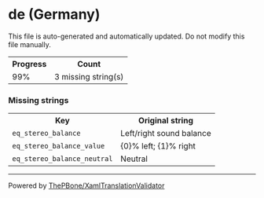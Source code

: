 # de (Germany)

This file is auto-generated and automatically updated. Do not modify this file manually.

<table>
<tr><th>Progress</th><th>Count</th></tr>
<tr><td>99%</td><td>3 missing string(s)</td></tr>
</table>

### Missing strings

<table>
<tr><th>Key</th><th>Original string</th></tr>
<tr><td><code>eq_stereo_balance</code></td><td>Left/right sound balance</td></tr>
<tr><td><code>eq_stereo_balance_value</code></td><td>{0}% left; {1}% right</td></tr>
<tr><td><code>eq_stereo_balance_neutral</code></td><td>Neutral</td></tr>

</table>

__________

Powered by [ThePBone/XamlTranslationValidator](https://github.com/ThePBone/XamlTranslationValidator)